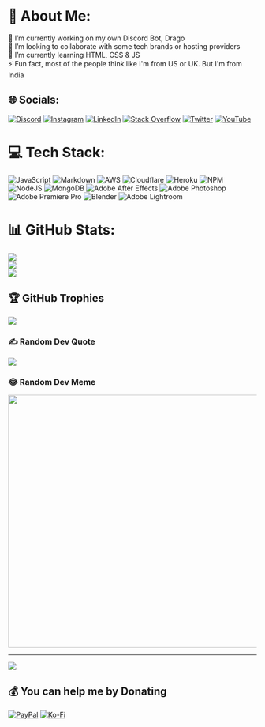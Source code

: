# 💫 About Me:
🔭 I’m currently working on my own Discord Bot, Drago<br>👯 I’m looking to collaborate with some tech brands or hosting providers<br>🌱 I’m currently learning HTML, CSS & JS<br>⚡ Fun fact, most of the people think like I'm from US or UK. But I'm from India


## 🌐 Socials:
[![Discord](https://img.shields.io/badge/Discord-%237289DA.svg?logo=discord&logoColor=white)](https://dsc.gg/dragoluca) [![Instagram](https://img.shields.io/badge/Instagram-%23E4405F.svg?logo=Instagram&logoColor=white)](https://instagram.com/sarthakkundu22) [![LinkedIn](https://img.shields.io/badge/LinkedIn-%230077B5.svg?logo=linkedin&logoColor=white)](https://linkedin.com/in/sarthak-kundu-608479220) [![Stack Overflow](https://img.shields.io/badge/-Stackoverflow-FE7A16?logo=stack-overflow&logoColor=white)](https://stackoverflow.com/users/16536353) [![Twitter](https://img.shields.io/badge/Twitter-%231DA1F2.svg?logo=Twitter&logoColor=white)](https://twitter.com/skk_at) [![YouTube](https://img.shields.io/badge/YouTube-%23FF0000.svg?logo=YouTube&logoColor=white)](https://youtube.com/c/UCFTLRtd7NMfdD_R8ftqXBzQ) 

# 💻 Tech Stack:
![JavaScript](https://img.shields.io/badge/javascript-%23323330.svg?style=flat-square&logo=javascript&logoColor=%23F7DF1E) ![Markdown](https://img.shields.io/badge/markdown-%23000000.svg?style=flat-square&logo=markdown&logoColor=white) ![AWS](https://img.shields.io/badge/AWS-%23FF9900.svg?style=flat-square&logo=amazon-aws&logoColor=white) ![Cloudflare](https://img.shields.io/badge/Cloudflare-F38020?style=flat-square&logo=Cloudflare&logoColor=white) ![Heroku](https://img.shields.io/badge/heroku-%23430098.svg?style=flat-square&logo=heroku&logoColor=white) ![NPM](https://img.shields.io/badge/NPM-%23000000.svg?style=flat-square&logo=npm&logoColor=white) ![NodeJS](https://img.shields.io/badge/node.js-6DA55F?style=flat-square&logo=node.js&logoColor=white) ![MongoDB](https://img.shields.io/badge/MongoDB-%234ea94b.svg?style=flat-square&logo=mongodb&logoColor=white) ![Adobe After Effects](https://img.shields.io/badge/Adobe%20After%20Effects-9999FF.svg?style=flat-square&logo=Adobe%20After%20Effects&logoColor=white) ![Adobe Photoshop](https://img.shields.io/badge/adobephotoshop-%2331A8FF.svg?style=flat-square&logo=adobephotoshop&logoColor=white) ![Adobe Premiere Pro](https://img.shields.io/badge/Adobe%20Premiere%20Pro-9999FF.svg?style=flat-square&logo=Adobe%20Premiere%20Pro&logoColor=white) ![Blender](https://img.shields.io/badge/blender-%23F5792A.svg?style=flat-square&logo=blender&logoColor=white) ![Adobe Lightroom](https://img.shields.io/badge/Adobe%20Lightroom-31A8FF.svg?style=flat-square&logo=Adobe%20Lightroom&logoColor=white)
# 📊 GitHub Stats:
![](https://github-readme-stats.vercel.app/api?username=dragoluca22&theme=nightowl&hide_border=false&include_all_commits=false&count_private=false)<br/>
![](https://github-readme-streak-stats.herokuapp.com/?user=dragoluca22&theme=nightowl&hide_border=false)<br/>
![](https://github-readme-stats.vercel.app/api/top-langs/?username=dragoluca22&theme=nightowl&hide_border=false&include_all_commits=false&count_private=false&layout=compact)

## 🏆 GitHub Trophies
![](https://github-profile-trophy.vercel.app/?username=dragoluca22&theme=discord&no-frame=false&no-bg=true&margin-w=4)

### ✍️ Random Dev Quote
![](https://quotes-github-readme.vercel.app/api?type=vetical&theme=radical)

### 😂 Random Dev Meme
<img src="https://random-memer.herokuapp.com/" width="512px"/>

---
[![](https://visitcount.itsvg.in/api?id=dragoluca22&icon=7&color=1)](https://visitcount.itsvg.in)

  ## 💰 You can help me by Donating
  [![PayPal](https://img.shields.io/badge/PayPal-00457C?style=for-the-badge&logo=paypal&logoColor=white)](https://paypal.me/sarthakkundu) [![Ko-Fi](https://img.shields.io/badge/Ko--fi-F16061?style=for-the-badge&logo=ko-fi&logoColor=white)](https://ko-fi.com/dragoluca) 

  <!-- Proudly created with GPRM ( https://gprm.itsvg.in ) -->
  
